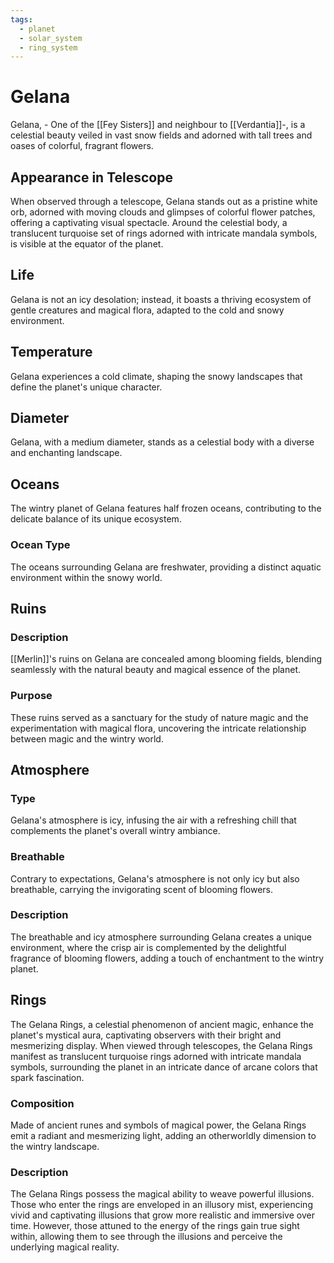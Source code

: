 ```yaml
---
tags:
  - planet
  - solar_system
  - ring_system
---
```

# Gelana

Gelana,  - One of the [[Fey Sisters]] and neighbour to [[Verdantia]]-, is a celestial beauty veiled in vast snow fields and adorned with tall trees and oases of colorful, fragrant flowers. 

## Appearance in Telescope

When observed through a telescope, Gelana stands out as a pristine white orb, adorned with moving clouds and glimpses of colorful flower patches, offering a captivating visual spectacle. Around the celestial body, a translucent turquoise set of rings adorned with intricate mandala symbols, is visible at the equator of the planet.

## Life

Gelana is not an icy desolation; instead, it boasts a thriving ecosystem of gentle creatures and magical flora, adapted to the cold and snowy environment.

## Temperature

Gelana experiences a cold climate, shaping the snowy landscapes that define the planet's unique character.

## Diameter

Gelana, with a medium diameter, stands as a celestial body with a diverse and enchanting landscape.

## Oceans

The wintry planet of Gelana features half frozen oceans, contributing to the delicate balance of its unique ecosystem.

### Ocean Type

The oceans surrounding Gelana are freshwater, providing a distinct aquatic environment within the snowy world.

## Ruins

### Description

[[Merlin]]'s ruins on Gelana are concealed among blooming fields, blending seamlessly with the natural beauty and magical essence of the planet.

### Purpose

These ruins served as a sanctuary for the study of nature magic and the experimentation with magical flora, uncovering the intricate relationship between magic and the wintry world.

## Atmosphere

### Type

Gelana's atmosphere is icy, infusing the air with a refreshing chill that complements the planet's overall wintry ambiance.

### Breathable

Contrary to expectations, Gelana's atmosphere is not only icy but also breathable, carrying the invigorating scent of blooming flowers.

### Description

The breathable and icy atmosphere surrounding Gelana creates a unique environment, where the crisp air is complemented by the delightful fragrance of blooming flowers, adding a touch of enchantment to the wintry planet.

## Rings

The Gelana Rings, a celestial phenomenon of ancient magic, enhance the planet's mystical aura, captivating observers with their bright and mesmerizing display. When viewed through telescopes, the Gelana Rings manifest as translucent turquoise rings adorned with intricate mandala symbols, surrounding the planet in an intricate dance of arcane colors that spark fascination.

### Composition

Made of ancient runes and symbols of magical power, the Gelana Rings emit a radiant and mesmerizing light, adding an otherworldly dimension to the wintry landscape.

### Description

The Gelana Rings possess the magical ability to weave powerful illusions. Those who enter the rings are enveloped in an illusory mist, experiencing vivid and captivating illusions that grow more realistic and immersive over time. However, those attuned to the energy of the rings gain true sight within, allowing them to see through the illusions and perceive the underlying magical reality.


